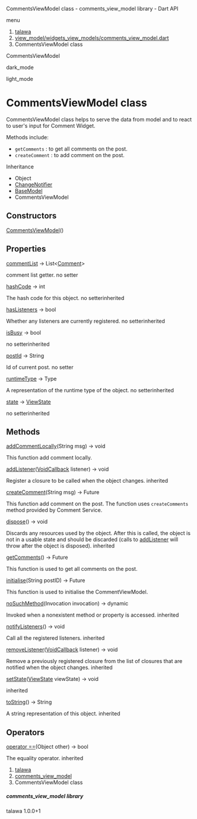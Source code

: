 




CommentsViewModel class - comments\_view\_model library - Dart API







menu

1. [talawa](../index.html)
2. [view\_model/widgets\_view\_models/comments\_view\_model.dart](../view_model_widgets_view_models_comments_view_model/view_model_widgets_view_models_comments_view_model-library.html)
3. CommentsViewModel class

CommentsViewModel


dark\_mode

light\_mode




# CommentsViewModel class


CommentsViewModel class helps to serve the data from model and to react to user's input for Comment Widget.

Methods include:

* `getComments` : to get all comments on the post.
* `createComment` : to add comment on the post.

Inheritance

* Object
* [ChangeNotifier](https://api.flutter.dev/flutter/foundation/ChangeNotifier-class.html)
* [BaseModel](../view_model_base_view_model/BaseModel-class.html)
* CommentsViewModel



## Constructors

[CommentsViewModel](../view_model_widgets_view_models_comments_view_model/CommentsViewModel/CommentsViewModel.html)()




## Properties

[commentList](../view_model_widgets_view_models_comments_view_model/CommentsViewModel/commentList.html)
→ List<[Comment](../models_comment_comment_model/Comment-class.html)>

comment list getter.
no setter

[hashCode](https://api.flutter.dev/flutter/foundation/Listenable/hashCode.html)
→ int

The hash code for this object.
no setterinherited

[hasListeners](https://api.flutter.dev/flutter/foundation/ChangeNotifier/hasListeners.html)
→ bool

Whether any listeners are currently registered.
no setterinherited

[isBusy](../view_model_base_view_model/BaseModel/isBusy.html)
→ bool

no setterinherited

[postId](../view_model_widgets_view_models_comments_view_model/CommentsViewModel/postId.html)
→ String

Id of current post.
no setter

[runtimeType](https://api.flutter.dev/flutter/foundation/Listenable/runtimeType.html)
→ Type

A representation of the runtime type of the object.
no setterinherited

[state](../view_model_base_view_model/BaseModel/state.html)
→ [ViewState](../enums_enums/ViewState.html)

no setterinherited



## Methods

[addCommentLocally](../view_model_widgets_view_models_comments_view_model/CommentsViewModel/addCommentLocally.html)(String msg)
→ void


This function add comment locally.

[addListener](https://api.flutter.dev/flutter/foundation/ChangeNotifier/addListener.html)([VoidCallback](https://api.flutter.dev/flutter/dart-ui/VoidCallback.html) listener)
→ void


Register a closure to be called when the object changes.
inherited

[createComment](../view_model_widgets_view_models_comments_view_model/CommentsViewModel/createComment.html)(String msg)
→ Future<void>


This function add comment on the post. The function uses `createComments` method provided by Comment Service.

[dispose](https://api.flutter.dev/flutter/foundation/ChangeNotifier/dispose.html)()
→ void


Discards any resources used by the object. After this is called, the
object is not in a usable state and should be discarded (calls to
[addListener](https://api.flutter.dev/flutter/foundation/ChangeNotifier/addListener.html) will throw after the object is disposed).
inherited

[getComments](../view_model_widgets_view_models_comments_view_model/CommentsViewModel/getComments.html)()
→ Future<void>


This function is used to get all comments on the post.

[initialise](../view_model_widgets_view_models_comments_view_model/CommentsViewModel/initialise.html)(String postID)
→ Future<void>


This function is used to initialise the CommentViewModel.

[noSuchMethod](https://api.flutter.dev/flutter/foundation/Listenable/noSuchMethod.html)(Invocation invocation)
→ dynamic


Invoked when a nonexistent method or property is accessed.
inherited

[notifyListeners](https://api.flutter.dev/flutter/foundation/ChangeNotifier/notifyListeners.html)()
→ void


Call all the registered listeners.
inherited

[removeListener](https://api.flutter.dev/flutter/foundation/ChangeNotifier/removeListener.html)([VoidCallback](https://api.flutter.dev/flutter/dart-ui/VoidCallback.html) listener)
→ void


Remove a previously registered closure from the list of closures that are
notified when the object changes.
inherited

[setState](../view_model_base_view_model/BaseModel/setState.html)([ViewState](../enums_enums/ViewState.html) viewState)
→ void


inherited

[toString](https://api.flutter.dev/flutter/foundation/Listenable/toString.html)()
→ String


A string representation of this object.
inherited



## Operators

[operator ==](https://api.flutter.dev/flutter/foundation/Listenable/operator_equals.html)(Object other)
→ bool


The equality operator.
inherited



 


1. [talawa](../index.html)
2. [comments\_view\_model](../view_model_widgets_view_models_comments_view_model/view_model_widgets_view_models_comments_view_model-library.html)
3. CommentsViewModel class

##### comments\_view\_model library





talawa
1.0.0+1






